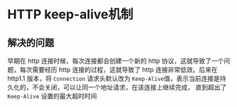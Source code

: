 # HTTP keep-alive机制

## 解决的问题

早期在 http 连接时候，每次连接都会创建一个新的 http 协议，这就导致了一个问题，每次需要经历 http 连接的过程，这就导致了 http 连接非常低效。后来在 http1.1 版本，将 `Connection` 请求头默认改为 `Keep-Alive`值，表示当前连接是持久化的，不会关闭，可以让同一个地址请求，在该连接上继续完成， 直到超出了 `Keep-Alive` 设置的最大超时时间
